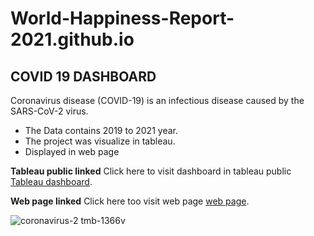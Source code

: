 # World-Happiness-Report-2021.github.io
## COVID 19 DASHBOARD
Coronavirus disease (COVID-19) is an infectious disease caused by the SARS-CoV-2 virus.

* The Data contains 2019 to 2021 year.
* The project was visualize in tableau.
* Displayed in web page

**Tableau public linked**
Click here to visit dashboard in tableau public [Tableau dashboard](https://public.tableau.com/views/Covid19_16763734827340/Dashboard?:language=en-US&:display_count=n&:origin=viz_share_link).

**Web page linked**
Click here too visit web page [web page](https://vikas-budhani.github.io/World-Happiness-Report-2021.github.io/).


![coronavirus-2 tmb-1366v](https://user-images.githubusercontent.com/111237089/218728925-09ed6eaa-cabf-440c-bdbc-afc90efa5b12.jpg)
